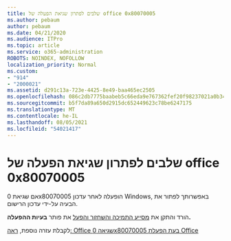 ```yaml
---
title: שלבים לפתרון שגיאת הפעלה של office 0x80070005
ms.author: pebaum
author: pebaum
ms.date: 04/21/2020
ms.audience: ITPro
ms.topic: article
ms.service: o365-administration
ROBOTS: NOINDEX, NOFOLLOW
localization_priority: Normal
ms.custom:
- "914"
- "2000021"
ms.assetid: d291c13a-723e-4425-8e49-baa465ec2505
ms.openlocfilehash: 086c2db7775baabeb5c66eda9e767362fef20f98237021a0b348d8e5d50392b6
ms.sourcegitcommit: b5f7da89a650d2915dc652449623c78be6247175
ms.translationtype: MT
ms.contentlocale: he-IL
ms.lasthandoff: 08/05/2021
ms.locfileid: "54021417"
---
```

# <a name="steps-to-resolve-office-activation-error-0x80070005"></a>שלבים לפתרון שגיאת הפעלה של office 0x80070005

אם שגיאת 0x80070005 הופעלה לאחר עדכון Windows, באפשרותך לפתור את הבעיה על-ידי עדכון הרישום.
  
הורד והתקן את [מסייע התמיכה והשחזור והפעל](https://aka.ms/SARA-OfficeActivation-Alchemy) את פותר **בעיות ההפעלה.**
  
לקבלת עזרה נוספת, [ראה: Office שגיאה 0x80070005 בעת הפעלת Office](https://support.office.com/article/7aa7600f-df57-4aef-81d2-25509c66f865)
  